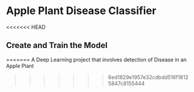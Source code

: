 # Apple Plant Disease Classifier

<<<<<<< HEAD
## Create and Train the Model
=======
A Deep Learning project that involves detection of Disease in an Apple Plant
>>>>>>> 6ed1829e1957e32cdbdd516f18125847c8155444
